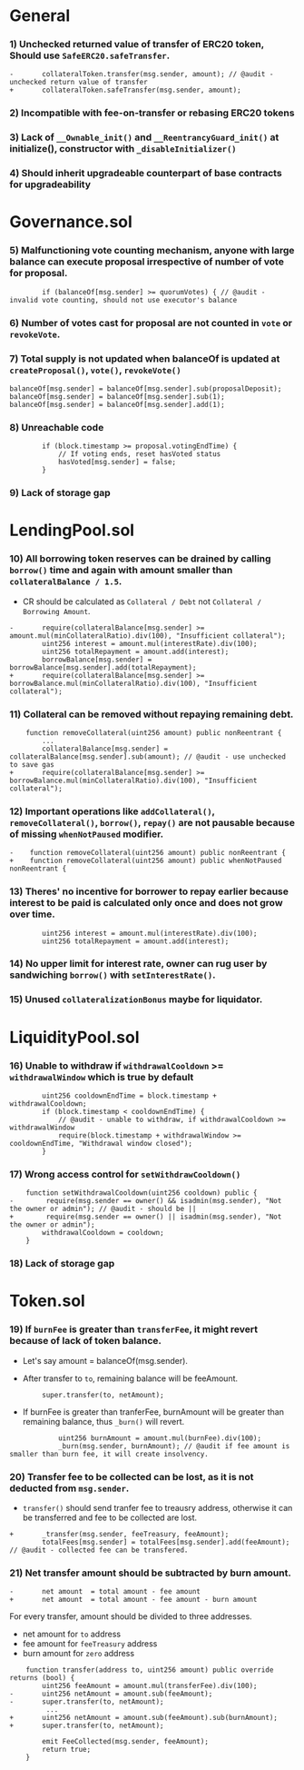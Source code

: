 # General
### 1) Unchecked returned value of transfer of ERC20 token, Should use `SafeERC20.safeTransfer`.
```
-       collateralToken.transfer(msg.sender, amount); // @audit -unchecked return value of transfer
+       collateralToken.safeTransfer(msg.sender, amount);
```
### 2) Incompatible with fee-on-transfer or rebasing ERC20 tokens
### 3) Lack of `__Ownable_init()` and `__ReentrancyGuard_init()` at initialize(), constructor with `_disableInitializer()`
### 4) Should inherit upgradeable counterpart of base contracts for upgradeability

# Governance.sol

### 5) Malfunctioning vote counting mechanism, anyone with large balance can execute proposal irrespective of number of vote for proposal.
```
        if (balanceOf[msg.sender] >= quorumVotes) { // @audit - invalid vote counting, should not use executor's balance
```

### 6) Number of votes cast for proposal are not counted in `vote` or `revokeVote`.

### 7) Total supply is not updated when balanceOf is updated at `createProposal()`, `vote()`, `revokeVote()`
```
balanceOf[msg.sender] = balanceOf[msg.sender].sub(proposalDeposit);
balanceOf[msg.sender] = balanceOf[msg.sender].sub(1);
balanceOf[msg.sender] = balanceOf[msg.sender].add(1);
```

### 8) Unreachable code
```
        if (block.timestamp >= proposal.votingEndTime) {
            // If voting ends, reset hasVoted status
            hasVoted[msg.sender] = false;
        }
```
### 9) Lack of storage gap

# LendingPool.sol
### 10) All borrowing token reserves can be drained by calling `borrow()` time and again with amount smaller than `collateralBalance / 1.5`.

- CR should be calculated as `Collateral / Debt` not `Collateral / Borrowing Amount`.

```
-       require(collateralBalance[msg.sender] >= amount.mul(minCollateralRatio).div(100), "Insufficient collateral"); 
        uint256 interest = amount.mul(interestRate).div(100);
        uint256 totalRepayment = amount.add(interest);
        borrowBalance[msg.sender] = borrowBalance[msg.sender].add(totalRepayment); 
+       require(collateralBalance[msg.sender] >= borrowBalance.mul(minCollateralRatio).div(100), "Insufficient collateral"); 
```

### 11) Collateral can be removed without repaying remaining debt.
```
    function removeCollateral(uint256 amount) public nonReentrant {
        ...
        collateralBalance[msg.sender] = collateralBalance[msg.sender].sub(amount); // @audit - use unchecked to save gas
+       require(collateralBalance[msg.sender] >= borrowBalance.mul(minCollateralRatio).div(100), "Insufficient collateral"); 
```

### 12) Important operations like `addCollateral()`, `removeCollateral()`, `borrow()`, `repay()` are not pausable because of missing `whenNotPaused` modifier.

```
-    function removeCollateral(uint256 amount) public nonReentrant {
+    function removeCollateral(uint256 amount) public whenNotPaused nonReentrant {
```

### 13) Theres' no incentive for borrower to repay earlier because interest to be paid is calculated only once and does not grow over time.

```
        uint256 interest = amount.mul(interestRate).div(100);
        uint256 totalRepayment = amount.add(interest);
```

### 14) No upper limit for interest rate, owner can rug user by sandwiching `borrow()` with `setInterestRate()`.

### 15) Unused `collateralizationBonus` maybe for liquidator.

# LiquidityPool.sol
### 16) Unable to withdraw if `withdrawalCooldown` >= `withdrawalWindow` which is true by default
```
        uint256 cooldownEndTime = block.timestamp + withdrawalCooldown;
        if (block.timestamp < cooldownEndTime) {
            // @audit - unable to withdraw, if withdrawalCooldown >= withdrawalWindow 
            require(block.timestamp + withdrawalWindow >= cooldownEndTime, "Withdrawal window closed"); 
        } 
```
### 17) Wrong access control for `setWithdrawCooldown()`

```
    function setWithdrawalCooldown(uint256 cooldown) public {
-        require(msg.sender == owner() && isadmin(msg.sender), "Not the owner or admin"); // @audit - should be ||
+        require(msg.sender == owner() || isadmin(msg.sender), "Not the owner or admin"); 
        withdrawalCooldown = cooldown;
    }
```
### 18) Lack of storage gap

# Token.sol
### 19) If `burnFee` is greater than `transferFee`, it might revert because of lack of token balance.

- Let's say amount = balanceOf(msg.sender).

- After transfer to `to`, remaining balance will be feeAmount.
```
        super.transfer(to, netAmount);
```
- If burnFee is greater than tranferFee, burnAmount will be greater than remaining balance, thus `_burn()` will revert.
```
            uint256 burnAmount = amount.mul(burnFee).div(100);
            _burn(msg.sender, burnAmount); // @audit if fee amount is smaller than burn fee, it will create insolvency.
```

### 20) Transfer fee to be collected can be lost, as it is not deducted from `msg.sender`.

 - `transfer()` should send tranfer fee to treausry address, otherwise it can be transferred and fee to be collected are lost.
```
+       _transfer(msg.sender, feeTreasury, feeAmount);
        totalFees[msg.sender] = totalFees[msg.sender].add(feeAmount); // @audit - collected fee can be transfered.
```

### 21) Net transfer amount should be subtracted by burn amount.

```
-       net amount  = total amount - fee amount
+       net amount  = total amount - fee amount - burn amount
```
For every transfer, amount should be divided to three addresses.

- net amount for `to` address
- fee amount for `feeTreasury` address
- burn amount for `zero` address


```
    function transfer(address to, uint256 amount) public override returns (bool) {
        uint256 feeAmount = amount.mul(transferFee).div(100);
-       uint256 netAmount = amount.sub(feeAmount);
-       super.transfer(to, netAmount);
         ...
+       uint256 netAmount = amount.sub(feeAmount).sub(burnAmount);
+       super.transfer(to, netAmount);

        emit FeeCollected(msg.sender, feeAmount);
        return true;
    }
```
